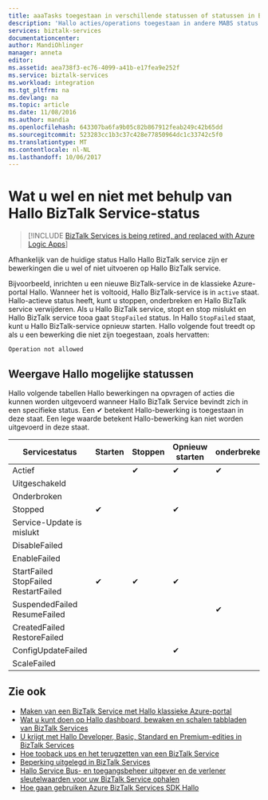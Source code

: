 ```yaml
---
title: aaaTasks toegestaan in verschillende statussen of statussen in BizTalk Services | Microsoft Docs
description: 'Hallo acties/operations toegestaan in andere MABS status: stoppen, starten, opnieuw starten, onderbreken, hervatten, verwijderen, schalen, configuratie en back-ups maken van bijwerken'
services: biztalk-services
documentationcenter: 
author: MandiOhlinger
manager: anneta
editor: 
ms.assetid: aea738f3-ec76-4099-a41b-e17fea9e252f
ms.service: biztalk-services
ms.workload: integration
ms.tgt_pltfrm: na
ms.devlang: na
ms.topic: article
ms.date: 11/08/2016
ms.author: mandia
ms.openlocfilehash: 643307ba6fa9b05c82b867912feab249c42b65dd
ms.sourcegitcommit: 523283cc1b3c37c428e77850964dc1c33742c5f0
ms.translationtype: MT
ms.contentlocale: nl-NL
ms.lasthandoff: 10/06/2017
---
```

# <a name="what-you-can-and-cant-do-using-hello-biztalk-service-state"></a>Wat u wel en niet met behulp van Hallo BizTalk Service-status

> [!INCLUDE [BizTalk Services is being retired, and replaced with Azure Logic Apps](../../includes/biztalk-services-retirement.md)]

Afhankelijk van de huidige status Hallo Hallo BizTalk service zijn er bewerkingen die u wel of niet uitvoeren op Hallo BizTalk service.

Bijvoorbeeld, inrichten u een nieuwe BizTalk-service in de klassieke Azure-portal Hallo. Wanneer het is voltooid, Hallo BizTalk-service is in `active` staat. Hallo-actieve status heeft, kunt u stoppen, onderbreken en Hallo BizTalk service verwijderen. Als u Hallo BizTalk service, stopt en stop mislukt en Hallo BizTalk service tooa gaat `StopFailed` status. In Hallo `StopFailed` staat, kunt u Hallo BizTalk-service opnieuw starten. Hallo volgende fout treedt op als u een bewerking die niet zijn toegestaan, zoals hervatten:

`Operation not allowed`

## <a name="view-hello-possible-states"></a>Weergave Hallo mogelijke statussen

Hallo volgende tabellen Hallo bewerkingen na opvragen of acties die kunnen worden uitgevoerd wanneer Hallo BizTalk Service bevindt zich in een specifieke status. Een ✔ betekent Hallo-bewerking is toegestaan in deze staat. Een lege waarde betekent Hallo-bewerking kan niet worden uitgevoerd in deze staat.

| Servicestatus | Starten | Stoppen | Opnieuw starten | onderbreken | Hervatten | Verwijderen | Schalen | Update <br/> Configuratie | Back-up |
| --- | --- | --- | --- | --- | --- | --- |--- | --- | --- |
| Actief |  | ✔ | ✔ | ✔ |  | ✔ |✔ |✔ |✔ |
| Uitgeschakeld |  |  |  |  |  | ✔ | |  |  | 
| Onderbroken |  |  |  |  | ✔ | ✔ | |  | ✔ |
| Stopped | ✔ |  | ✔ |  |  | ✔ | |  | ✔ |
| Service-Update is mislukt |  |  |  |  |  | ✔ | |  |  | 
| DisableFailed |  |  |  |  |  | ✔ | |  |  | 
| EnableFailed |  |  |  |  |  | ✔ | |  |  | 
| StartFailed <br/> StopFailed <br/> RestartFailed | ✔ | ✔ | ✔ |  |  | ✔ | | ✔ | |
| SuspendedFailed <br/> ResumeFailed|  |  |  | ✔ | ✔ | ✔ | |  |  | 
| CreatedFailed <br/> RestoreFailed |  |  |  |  |  | ✔ | |  |  | 
| ConfigUpdateFailed  |  |  | ✔ |  |  | ✔ | |✔ | |
| ScaleFailed |  |  |  |  |  | ✔ |✔ | |  |  | 



## <a name="see-also"></a>Zie ook
* [Maken van een BizTalk Service met Hallo klassieke Azure-portal](http://go.microsoft.com/fwlink/p/?LinkID=302280)<br/>
* [Wat u kunt doen op Hallo dashboard, bewaken en schalen tabbladen van BizTalk Services](http://go.microsoft.com/fwlink/p/?LinkID=302281)<br/>
* [U krijgt met Hallo Developer, Basic, Standard en Premium-edities in BizTalk Services](http://go.microsoft.com/fwlink/p/?LinkID=302279)<br/>
* [Hoe tooback ups en het terugzetten van een BizTalk Service](http://go.microsoft.com/fwlink/p/?LinkID=329873)<br/>
* [Beperking uitgelegd in BizTalk Services](http://go.microsoft.com/fwlink/p/?LinkID=302282)<br/>
* [Hallo Service Bus- en toegangsbeheer uitgever en de verlener sleutelwaarden voor uw BizTalk Service ophalen](http://go.microsoft.com/fwlink/p/?LinkID=303941)<br/>
* [Hoe gaan gebruiken Azure BizTalk Services SDK Hallo](http://go.microsoft.com/fwlink/p/?LinkID=302335)

